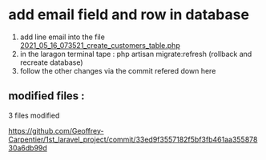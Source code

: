 
# add email field and row in database

1) add line email into the file [2021_05_16_073521_create_customers_table.php](https://github.com/Geoffrey-Carpentier/1st_laravel_project/blob/33ed9f3557182f5bf3fb461aa35587830a6db99d/database/migrations/2021_05_16_073521_create_customers_table.php)
2) in the laragon terminal tape : php artisan migrate:refresh (rollback and recreate database)
3) follow the other changes via the commit refered down here

modified files :
----------------
3 files modified

https://github.com/Geoffrey-Carpentier/1st_laravel_project/commit/33ed9f3557182f5bf3fb461aa35587830a6db99d
